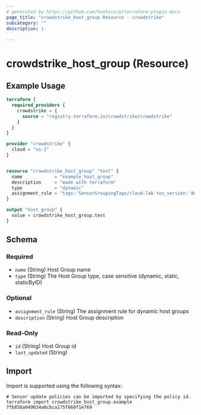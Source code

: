 ```yaml
---
# generated by https://github.com/hashicorp/terraform-plugin-docs
page_title: "crowdstrike_host_group Resource - crowdstrike"
subcategory: ""
description: |-
  
---
```


# crowdstrike_host_group (Resource)



## Example Usage

```terraform
terraform {
  required_providers {
    crowdstrike = {
      source = "registry.terraform.io/crowdstrike/crowdstrike"
    }
  }
}

provider "crowdstrike" {
  cloud = "us-2"
}


resource "crowdstrike_host_group" "test" {
  name            = "example_host_group"
  description     = "made with terraform"
  type            = "dynamic"
  assignment_rule = "tags:'SensorGroupingTags/cloud-lab'+os_version:'Amazon Linux 2'"
}

output "host_group" {
  value = crowdstrike_host_group.test
}
```

<!-- schema generated by tfplugindocs -->
## Schema

### Required

- `name` (String) Host Group name
- `type` (String) The Host Group type, case sensitive (dynamic, static, staticByID)

### Optional

- `assignment_rule` (String) The assignment rule for dynamic host groups
- `description` (String) Host Group description

### Read-Only

- `id` (String) Host Group id
- `last_updated` (String)

## Import

Import is supported using the following syntax:

```shell
# Sensor update policies can be imported by specifying the policy id.
terraform import crowdstrike_host_group.example 7fb858a949034a0cbca175f660f1e769
```
